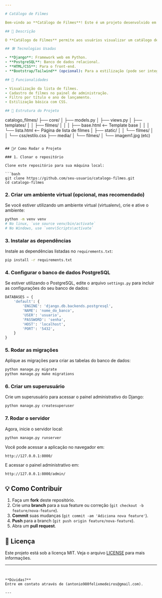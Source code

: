 ```yaml
---

# Catálogo de Filmes

Bem-vindo ao **Catálogo de Filmes**! Este é um projeto desenvolvido em **Django** para exibir uma lista de filmes, com informações como título, descrição, ano de lançamento e imagem.

## 📖 Descrição

O **Catálogo de Filmes** permite aos usuários visualizar um catálogo de filmes com suas informações detalhadas, incluindo imagens. O sistema também permite o cadastro de filmes através do painel administrativo do Django. O projeto utiliza o banco de dados **PostgreSQL** e está estruturado para ser fácil de estender e personalizar.

## 🛠 Tecnologias Usadas

- **Django**: Framework web em Python.
- **PostgreSQL**: Banco de dados relacional.
- **HTML/CSS**: Para o front-end.
- **Bootstrap/Tailwind** (opcional): Para a estilização (pode ser integrado facilmente). Contudo, não utilizado ainda nesse repositório.

## 🚀 Funcionalidades

- Visualização da lista de filmes.
- Cadastro de filmes no painel de administração.
- Filtro por título e ano de lançamento.
- Estilização básica com CSS.

## 📂 Estrutura do Projeto

```
catalogo_filmes/
├── core/
│   ├── models.py
│   ├── views.py
│   ├── templates/
│   │   ├── filmes/
│   │   │   ├── base.html      <-- Template base
│   │   │   └── lista.html     <-- Página de lista de filmes
│   ├── static/
│   │   └── filmes/
│   │       └── css/estilo.css
├── media/
│   └── filmes/
│       └── imagem1.jpg (etc)
```

## 🏃‍♂️ Como Rodar o Projeto

### 1. Clonar o repositório

Clone este repositório para sua máquina local:

```bash
git clone https://github.com/seu-usuario/catalogo-filmes.git
cd catalogo-filmes
```

### 2. Criar um ambiente virtual (opcional, mas recomendado)

Se você estiver utilizando um ambiente virtual (virtualenv), crie e ative o ambiente:

```bash
python -m venv venv
# No linux, `use source venv/bin/activate`
# No Windows, use `venv\Scripts\activate`
```

### 3. Instalar as dependências

Instale as dependências listadas no `requirements.txt`:

```bash
pip install -r requirements.txt
```

### 4. Configurar o banco de dados PostgreSQL

Se estiver utilizando o PostgreSQL, edite o arquivo `settings.py` para incluir as configurações do seu banco de dados:

```python
DATABASES = {
    'default': {
        'ENGINE': 'django.db.backends.postgresql',
        'NAME': 'nome_do_banco',
        'USER': 'usuario',
        'PASSWORD': 'senha',
        'HOST': 'localhost',
        'PORT': '5432',
    }
}
```

### 5. Rodar as migrações

Aplique as migrações para criar as tabelas do banco de dados:

```bash
python manage.py migrate
python manage.py make migrations
```

### 6. Criar um superusuário

Crie um superusuário para acessar o painel administrativo do Django:

```bash
python manage.py createsuperuser
```

### 7. Rodar o servidor

Agora, inicie o servidor local:

```bash
python manage.py runserver
```

Você pode acessar a aplicação no navegador em:

```
http://127.0.0.1:8000/
```

E acessar o painel administrativo em:

```
http://127.0.0.1:8000/admin/
```

## 💡 Como Contribuir

1. Faça um **fork** deste repositório.
2. Crie uma **branch** para a sua feature ou correção (`git checkout -b feature/nova-feature`).
3. **Commit** suas mudanças (`git commit -am 'Adiciona nova feature'`).
4. **Push** para a branch (`git push origin feature/nova-feature`).
5. Abra um **pull request**.

## 📝 Licença

Este projeto está sob a licença MIT. Veja o arquivo [LICENSE](LICENSE) para mais informações.

---
```


**Dúvidas?**  
Entre em contato através de (antonio980felixmedeiros@gmail.com).

---
